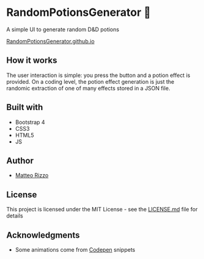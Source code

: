 # RandomPotionsGenerator 🐉
A simple UI to generate random D&amp;D potions

[RandomPotionsGenerator.github.io](https://matteorizzo96.github.io/RandomPotionsGenerator.github.io/)

## How it works
The user interaction is simple: you press the button and a potion effect is provided. On a coding level, the potion effect generation is just the randomic extraction of one of many effects stored in a JSON file. 

## Built with

* Bootstrap 4
* CSS3
* HTML5
* JS

## Author

* [Matteo Rizzo](https://github.com/MatteoRizzo96)

## License

This project is licensed under the MIT License - see the [LICENSE.md](LICENSE.md) file for details

## Acknowledgments

* Some animations come from [Codepen](https://codepen.io/) snippets 
